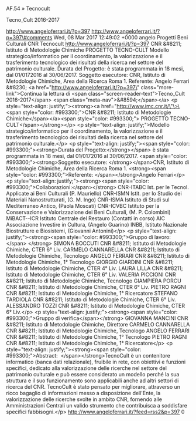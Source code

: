 AF.54 » Tecnocult

Tecno\_Cult 2016-2017

http://www.angeloferrari.it/?p=397 http://www.angeloferrari.it/?p=397\#comments Wed, 08 Mar 2017 12:49:02 +0000 angelo Progetti Beni Culturali CNR Tecnocult http://www.angeloferrari.it/?p=397 CNR &\#8211; Istituto di Metodologie Chimiche PROGETTO TECNO-CULT Modello strategico/informatico per il coordinamento, la valorizzazione e il trasferimento tecnologico dei risultati della ricerca nel settore del patrimonio culturale. Durata del Progetto: è stata programmata in 18 mesi, dal 01/0172016 al 30/06/2017. Soggetto esecutore: CNR, Istituto di Metodologie Chimiche, Area della Ricerca Roma 1. Referente: Angelo Ferrari &\#8230; \<a href=\"http://www.angeloferrari.it/?p=397\" class=\"more-link\"\>Continua la lettura di \<span class=\"screen-reader-text\"\>Tecno\_Cult 2016-2017\</span\> \<span class=\"meta-nav\"\>&\#8594;\</span\>\</a\> \<p style=\"text-align: justify;\"\>\<strong\>\<a href=\"http://www.imc.cnr.it/\"\>\<span style=\"color: \#993300;\"\>CNR &\#8211; Istituto di Metodologie Chimiche\</span\>\</a\>\<span style=\"color: \#993300;\"\> PROGETTO TECNO-CULT\</span\>\</strong\>\</p\> \<p style=\"text-align: justify;\"\>Modello strategico/informatico per il coordinamento, la valorizzazione e il trasferimento tecnologico dei risultati della ricerca nel settore del patrimonio culturale.\</p\> \<p style=\"text-align: justify;\"\>\<span style=\"color: \#993300;\"\>\<strong\>Durata del Progetto:\</strong\>\</span\> è stata programmata in 18 mesi, dal 01/0172016 al 30/06/2017. \<span style=\"color: \#993300;\"\>\<strong\>Soggetto esecutore: \</strong\>\</span\>CNR, Istituto di Metodologie Chimiche, Area della Ricerca Roma 1. \<strong\>\<span style=\"color: \#993300;\"\>Referente: \</span\>\</strong\>Angelo Ferrari\</p\> \<p style=\"text-align: justify;\"\>\<strong\>\<span style=\"color: \#993300;\"\>Collaborazioni:\</span\>\</strong\> CNR-ITABC Ist. per le Tecnol. Applicate ai Beni Culturali (P. Mauriello) CNR-ISMN Istit. per lo Studio dei Materiali Nanostrutturati, (G. M. Ingo) CNR-ISMA Istituto di Studi sul Mediterraneo Antico, (Paola Moscati) CNR-ICVBC Istituto per la Conservazione e Valorizzazione dei Beni Culturali, (M. P. Colombini) MiBACT--ICR Istituto Centrale del Restauro (Contatti in corso) AIC Associazione Investire in Cultura, (Angelo Guarino) INBB, Istituto Nazionale Biostrutture e Biosistemi, (Giovanni Antonini)\</p\> \<p style=\"text-align: justify;\"\>\<strong\>\<span style=\"color: \#993300;\"\>Gruppo di lavoro:\</span\> \</strong\> SIMONA BOCCUTI CNR &\#8211; Istituto di Metodologie Chimiche, CTER 6° Liv. CARMELO CANNARELLA CNR &\#8211; Istituto di Metodologie Chimiche, Tecnologo ANGELO FERRARI CNR &\#8211; Istituto di Metodologie Chimiche, 1° Tecnologo GIORGIO GIARDINI CNR &\#8211; Istituto di Metodologie Chimiche, CTER 4° Liv. LAURA LILLA CNR &\#8211; Istituto di Metodologie Chimiche, CTER 6° Liv. VALERIA PICCIONI CNR &\#8211; Istituto di Metodologie Chimiche, Tecnologo GIAMPIERA PORCU CNR &\#8211; Istituto di Metodologie Chimiche, CTER 6° Liv. PIETRO RAGNI CNR &\#8211; Istituto di Metodologie Chimiche, 1° Ricercatore STEFANO TARDIOLA CNR &\#8211; Istituto di Metodologie Chimiche, CTER 6° Liv. ALESSANDRO TOZZI CNR &\#8211; Istituto di Metodologie Chimiche, CTER 6° Liv.\</p\> \<p style=\"text-align: justify;\"\>\<strong\>\<span style=\"color: \#993300;\"\>Gruppo di verifica\</span\>\</strong\> GIOVANNA MANCINI CNR &\#8211; Istituto di Metodologie Chimiche, Direttore CARMELO CANNARELLA CNR &\#8211; Istituto di Metodologie Chimiche, Tecnologo ANGELO FERRARI CNR &\#8211; Istituto di Metodologie Chimiche, 1° Tecnologo PIETRO RAGNI CNR &\#8211; Istituto di Metodologie Chimiche, 1° Ricercatore\</p\> \<p style=\"text-align: justify;\"\>\<strong\>\<span style=\"color: \#993300;\"\>Abstract:  \</span\>\</strong\>TecnoCult è un contenitore informatico (banca dati relazionale), fruibile in rete, con obiettivi e funzioni specifici, dedicato alla valorizzazione delle ricerche nel settore del patrimonio culturale e può essere considerato un modello perché la sua struttura e il suo funzionamento sono applicabili anche ad altri settori di ricerca del CNR. TecnoCult è stato pensato per migliorare, attraverso un ricco bagaglio di informazioni messo a disposizione dell'Ente, la valorizzazione delle ricerche svolte in ambito CNR, fornendo alle Amministrazioni Centrali un valido strumento che contribuisca a soddisfare specifici fabbisogni.\</p\> http://www.angeloferrari.it/?feed=rss2&p=397 0
